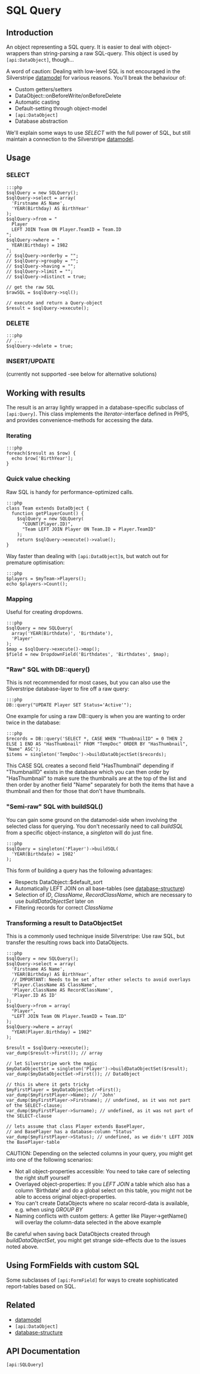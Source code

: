 # SQL Query

## Introduction

An object representing a SQL query. It is easier to deal with object-wrappers than string-parsing a raw SQL-query. This
object is used by `[api:DataObject]`, though...

A word of caution: Dealing with low-level SQL is not encouraged in the Silverstripe [datamodel](/topics/datamodel) for various
reasons. You'll break the behaviour of:

*  Custom getters/setters
*  DataObject::onBeforeWrite/onBeforeDelete
*  Automatic casting
*  Default-setting through object-model
*  `[api:DataObject]`
*  Database abstraction

We'll explain some ways to use *SELECT* with the full power of SQL, but still maintain a connection to the Silverstripe
[datamodel](/topics/datamodel).

## Usage


### SELECT

	:::php
	$sqlQuery = new SQLQuery();
	$sqlQuery->select = array(
	  'Firstname AS Name',
	  'YEAR(Birthday) AS BirthYear'
	);
	$sqlQuery->from = "
	  Player
	  LEFT JOIN Team ON Player.TeamID = Team.ID
	";
	$sqlQuery->where = "
	  YEAR(Birthday) = 1982
	";
	// $sqlQuery->orderby = "";
	// $sqlQuery->groupby = "";
	// $sqlQuery->having = "";
	// $sqlQuery->limit = "";
	// $sqlQuery->distinct = true;
	
	// get the raw SQL
	$rawSQL = $sqlQuery->sql();
	
	// execute and return a Query-object
	$result = $sqlQuery->execute();


### DELETE

	:::php
	// ...
	$sqlQuery->delete = true;


### INSERT/UPDATE

(currently not supported -see below for alternative solutions)

## Working with results

The result is an array lightly wrapped in a database-specific subclass of `[api:Query]`. This class implements the
*Iterator*-interface defined in PHP5, and provides convenience-methods for accessing the data.

### Iterating

	:::php
	foreach($result as $row) {
	  echo $row['BirthYear'];
	}


### Quick value checking

Raw SQL is handy for performance-optimized calls. 

	:::php
	class Team extends DataObject {
	  function getPlayerCount() {
	    $sqlQuery = new SQLQuery(
	      "COUNT(Player.ID)",
	      "Team LEFT JOIN Player ON Team.ID = Player.TeamID"
	    );
	    return $sqlQuery->execute()->value();
	}

Way faster than dealing with `[api:DataObject]`s, but watch out for premature optimisation:

	:::php
	$players = $myTeam->Players();
	echo $players->Count();


### Mapping

Useful for creating dropdowns.

	:::php
	$sqlQuery = new SQLQuery(
	  array('YEAR(Birthdate)', 'Birthdate'),
	  'Player'
	);
	$map = $sqlQuery->execute()->map();
	$field = new DropdownField('Birthdates', 'Birthdates', $map);


### "Raw" SQL with DB::query()

This is not recommended for most cases, but you can also use the Silverstripe database-layer to fire off a raw query:

	:::php
	DB::query("UPDATE Player SET Status='Active'");

One example for using a raw DB::query is when you are wanting to order twice in the database:

	:::php
	$records = DB::query('SELECT *, CASE WHEN "ThumbnailID" = 0 THEN 2 ELSE 1 END AS "HasThumbnail" FROM "TempDoc" ORDER BY "HasThumbnail", "Name" ASC');
	$items = singleton('TempDoc')->buildDataObjectSet($records);

This CASE SQL creates a second field "HasThumbnail" depending if "ThumbnailID" exists in the database which you can then
order by "HasThumbnail" to make sure the thumbnails are at the top of the list and then order by another field "Name"
separately for both the items that have a thumbnail and then for those that don't have thumbnails.

### "Semi-raw" SQL with buildSQL()

You can gain some ground on the datamodel-side when involving the selected class for querying. You don't necessarily
need to call *buildSQL* from a specific object-instance, a *singleton* will do just fine.

	:::php
	$sqlQuery = singleton('Player')->buildSQL(
	  'YEAR(Birthdate) = 1982'
	);


This form of building a query has the following advantages:

*  Respects DataObject::$default_sort
*  Automatically LEFT JOIN on all base-tables (see [database-structure](database-structure))
*  Selection of *ID*, *ClassName*, *RecordClassName*, which are necessary to use *buildDataObjectSet* later on
*  Filtering records for correct *ClassName*

### Transforming a result to DataObjectSet

This is a commonly used technique inside Silverstripe: Use raw SQL, but transfer the resulting rows back into
DataObjects.

	:::php
	$sqlQuery = new SQLQuery();
	$sqlQuery->select = array(
	  'Firstname AS Name',
	  'YEAR(Birthday) AS BirthYear',
	  // IMPORTANT: Needs to be set after other selects to avoid overlays
	  'Player.ClassName AS ClassName',
	  'Player.ClassName AS RecordClassName',
	  'Player.ID AS ID'
	);
	$sqlQuery->from = array(
	  "Player",
	  "LEFT JOIN Team ON Player.TeamID = Team.ID"
	);
	$sqlQuery->where = array(
	  "YEAR(Player.Birthday) = 1982"
	);
	
	$result = $sqlQuery->execute();
	var_dump($result->first()); // array
	
	// let Silverstripe work the magic
	$myDataObjectSet = singleton('Player')->buildDataObjectSet($result);
	var_dump($myDataObjectSet->First()); // DataObject
	
	// this is where it gets tricky
	$myFirstPlayer = $myDataObjectSet->First();
	var_dump($myFirstPlayer->Name); // 'John'
	var_dump($myFirstPlayer->Firstname); // undefined, as it was not part of the SELECT-clause;
	var_dump($myFirstPlayer->Surname); // undefined, as it was not part of the SELECT-clause
	
	// lets assume that class Player extends BasePlayer,
	// and BasePlayer has a database-column "Status"
	var_dump($myFirstPlayer->Status); // undefined, as we didn't LEFT JOIN the BasePlayer-table


CAUTION: Depending on the selected columns in your query, you might get into one of the following scenarios:

*  Not all object-properties accessible: You need to take care of selecting the right stuff yourself
*  Overlayed object-properties: If you *LEFT JOIN* a table which also has a column 'Birthdate' and do a global select on
this table, you might not be able to access original object-properties.
*  You can't create DataObjects where no scalar record-data is available, e.g. when using *GROUP BY*
*  Naming conflicts with custom getters: A getter like Player->getName() will overlay the column-data selected in the
above example

Be careful when saving back DataObjects created through *buildDataObjectSet*, you might get strange side-effects due to
the issues noted above.
## Using FormFields with custom SQL

Some subclasses of `[api:FormField]` for ways to create sophisticated report-tables based on SQL.

## Related

*  [datamodel](/topics/datamodel)
*  `[api:DataObject]`
*  [database-structure](database-structure)

## API Documentation
`[api:SQLQuery]`